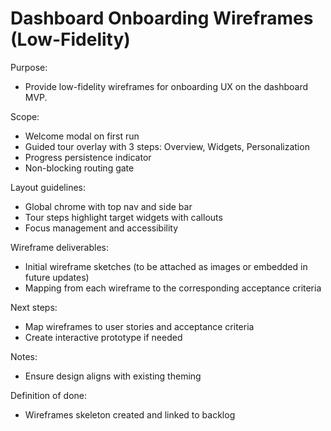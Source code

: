 # Dashboard Onboarding Wireframes (Low-Fidelity)

Purpose:
- Provide low-fidelity wireframes for onboarding UX on the dashboard MVP.

Scope:
- Welcome modal on first run
- Guided tour overlay with 3 steps: Overview, Widgets, Personalization
- Progress persistence indicator
- Non-blocking routing gate

Layout guidelines:
- Global chrome with top nav and side bar
- Tour steps highlight target widgets with callouts
- Focus management and accessibility

Wireframe deliverables:
- Initial wireframe sketches (to be attached as images or embedded in future updates)
- Mapping from each wireframe to the corresponding acceptance criteria

Next steps:
- Map wireframes to user stories and acceptance criteria
- Create interactive prototype if needed

Notes:
- Ensure design aligns with existing theming

Definition of done:
- Wireframes skeleton created and linked to backlog